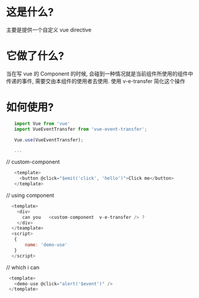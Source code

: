 # 这是什么?

主要是提供一个自定义 vue directive

# 它做了什么?

当在写 vue 的 Component 的时候, 会碰到一种情况就是当前组件所使用的组件中传递的事件, 需要交由本组件的使用者去使用. 使用 v-e-transfer 简化这个操作

# 如何使用?

```js
   import Vue from 'vue'
   import VueEventTransfer from 'vue-event-transfer';

   Vue.use(VueEventTransfer);

   ...
```

// custom-component

```js
   <template>
     <button @click="$emit('click', 'hello')">Click me</button>
   </template>
```

// using component

```js
  <template>
    <div>
      can you   <custom-component  v-e-transfer /> ?
    </div>
  </teamplate>
  <script>
   {
       name: 'demo-use'
   }
  </script>
```

// which i can

```js
 <template>
   <demo-use @click="alert('$event')" />
 </template>
```
